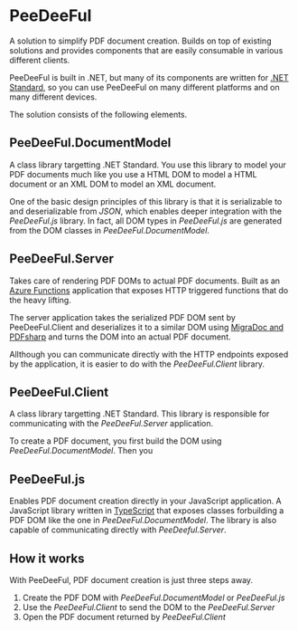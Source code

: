 PeeDeeFul
=========

A solution to simplify PDF document creation. Builds on top of existing solutions and provides components
that are easily consumable in various different clients.

PeeDeeFul is built in .NET, but many of its components are written for 
[.NET Standard](https://blogs.msdn.microsoft.com/dotnet/2016/09/26/introducing-net-standard/), so you can 
use PeeDeeFul on many different platforms and on many different devices.

The solution consists of the following elements.

PeeDeeFul.DocumentModel
-----------------------

A class library targetting .NET Standard. You use this library to model your PDF documents much like you use
a HTML DOM to model a HTML document or an XML DOM to model an XML document.

One of the basic design principles of this library is that it is serializable to and deserializable from *JSON*,
which enables deeper integration with the *PeeDeeFul.js* library. In fact, all DOM types in *PeeDeeFul.js* are
generated from the DOM classes in *PeeDeeFul.DocumentModel*.


PeeDeeFul.Server
----------------

Takes care of rendering PDF DOMs to actual PDF documents. Built as an 
[Azure Functions](https://azure.microsoft.com/en-us/services/functions/) application that exposes HTTP 
triggered functions that do the heavy lifting.

The server application takes the serialized PDF DOM sent by PeeDeeFul.Client and deserializes it to
a similar DOM using [MigraDoc and PDFsharp](https://www.nuget.org/packages/PDFsharp-MigraDoc-gdi/) and 
turns the DOM into an actual PDF document.

Allthough you can communicate directly with the HTTP endpoints exposed by the application, it is easier
to do with the *PeeDeeFul.Client* library.


PeeDeeFul.Client
----------------

A class library targetting .NET Standard. This library is responsible for communicating with the
*PeeDeeFul.Server* application.

To create a PDF document, you first build the DOM using *PeeDeeFul.DocumentModel*. Then you


PeeDeeFul.js
------------

Enables PDF document creation directly in your JavaScript application. A JavaScript library written in
[TypeScript](https://www.typescriptlang.org) that exposes classes forbuilding a PDF DOM like the one in 
*PeeDeeFul.DocumentModel*. The library is also capable of communicating directly with *PeeDeeful.Server*.


How it works
------------

With PeeDeeFul, PDF document creation is just three steps away.

1. Create the PDF DOM with *PeeDeeFul.DocumentModel* or *PeeDeeFul.js*
2. Use the *PeeDeeFul.Client* to send the DOM to the *PeeDeeFul.Server*
3. Open the PDF document returned by *PeeDeeFul.Client*